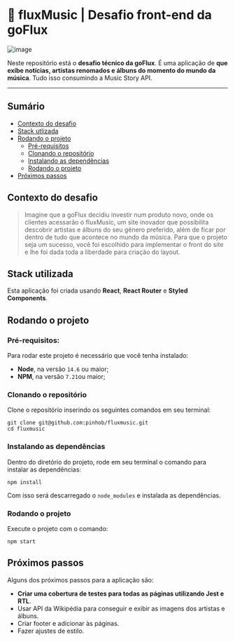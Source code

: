 # 🎵 fluxMusic | Desafio front-end da goFlux
![image](https://user-images.githubusercontent.com/20286747/165140769-f6bc44b8-577b-41df-811f-53762578d38a.png)

Neste repositório está o **desafio técnico da goFlux**. É uma aplicação de **que exibe notícias, artistas renomados e álbuns do momento do mundo da música**. Tudo isso consumindo a Music Story API. 

---
## Sumário
- [Contexto do desafio](#contexto-do-desafio)
- [Stack utlizada](#stack-utilizada)
- [Rodando o projeto](#rodando-o-projeto)
  - [Pré-requisitos](#pré-requisitos)
  - [Clonando o repositório](#clonando-o-repositório)
  - [Instalando as dependências](#instalando-as-dependências)
  - [Rodando o projeto](#rodando-o-projeto)
- [Próximos passos](#próximos-passos)

## Contexto do desafio
> Imagine que a goFlux decidiu investir num produto novo, onde os clientes acessarão o fluxMusic, um site inovador que possibilita descobrir artistas e álbuns do seu gênero preferido, além de ficar por dentro de tudo que acontece no mundo da música. Para que o projeto seja um sucesso, você foi escolhido para implementar o front do site e lhe foi dada toda a liberdade para criação do layout.

## Stack utilizada
Esta aplicação foi criada usando **React**, **React Router** e **Styled Components**.

## Rodando o projeto
### Pré-requisitos: 

Para rodar este projeto é necessário que você tenha instalado:
* **Node**, na versão `14.6` ou maior;
* **NPM**, na versão `7.21`ou maior;

### Clonando o repositório

Clone o repositório inserindo os seguintes comandos em seu terminal: 
```
git clone git@github.com:pinhob/fluxmusic.git
cd fluxmusic
```
### Instalando as dependências
Dentro do diretório do projeto, rode em seu terminal o comando para instalar as dependências: 
```
npm install
```
Com isso será descarregado o `node_modules` e instalada as dependências.

### Rodando o projeto
Execute o projeto com o comando:
```
npm start
```

## Próximos passos
Alguns dos próximos passos para a aplicação são:
* **Criar uma cobertura de testes para todas as páginas utilizando Jest e RTL**.
* Usar API da Wikipédia para conseguir e exibir as imagens dos artistas e álbuns.
* Criar footer e adicionar às páginas.
* Fazer ajustes de estilo.
